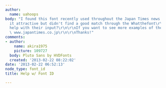 ```yaml
---
author:
  name: uahoops
body: "I found this font recently used throughout the Japan Times news website.\r\nFind
  it attractive but didn't find a good match through the Whatthefont\r\n\r\nCan anyone
  help with their input?\r\n\r\nIf you want to see more examples of the font, go to:
  \ www.japantimes.co.jp\r\n\r\nThanks!"
comments:
- author:
    name: akira1975
    picture: 109727
  body: Pluto Sans by HVDFonts
  created: '2013-02-22 08:22:02'
date: '2013-02-22 06:52:13'
node_type: font_id
title: Help w/ Font ID

---
```

